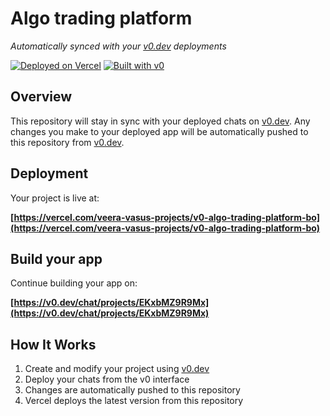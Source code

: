 # Algo trading platform

*Automatically synced with your [v0.dev](https://v0.dev) deployments*

[![Deployed on Vercel](https://img.shields.io/badge/Deployed%20on-Vercel-black?style=for-the-badge&logo=vercel)](https://vercel.com/veera-vasus-projects/v0-algo-trading-platform-bo)
[![Built with v0](https://img.shields.io/badge/Built%20with-v0.dev-black?style=for-the-badge)](https://v0.dev/chat/projects/EKxbMZ9R9Mx)

## Overview

This repository will stay in sync with your deployed chats on [v0.dev](https://v0.dev).
Any changes you make to your deployed app will be automatically pushed to this repository from [v0.dev](https://v0.dev).

## Deployment

Your project is live at:

**[https://vercel.com/veera-vasus-projects/v0-algo-trading-platform-bo](https://vercel.com/veera-vasus-projects/v0-algo-trading-platform-bo)**

## Build your app

Continue building your app on:

**[https://v0.dev/chat/projects/EKxbMZ9R9Mx](https://v0.dev/chat/projects/EKxbMZ9R9Mx)**

## How It Works

1. Create and modify your project using [v0.dev](https://v0.dev)
2. Deploy your chats from the v0 interface
3. Changes are automatically pushed to this repository
4. Vercel deploys the latest version from this repository